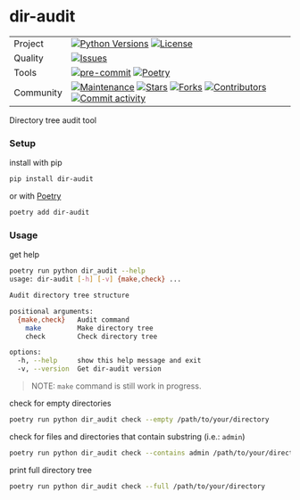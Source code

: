 # dir-audit

|   |   |
|---|---|
|Project|[![Python Versions](https://img.shields.io/badge/Python-3.8%20%7C%203.9%20%7C%203.10%20%7C%203.11%20%7C%203.12-blue?logo=python&logoColor=white)](https://www.python.org/) [![License](https://img.shields.io/github/license/deltodon/dir-audit)](LICENSE) |
|Quality| [![Issues](https://img.shields.io/github/issues/deltodon/dir-audit)](https://github.com/deltodon/dir-audit/issues) |
| Tools | [![pre-commit](https://img.shields.io/badge/pre--commit-enabled-brightgreen?logo=pre-commit)](https://pre-commit.com/) [![Poetry](https://img.shields.io/endpoint?url=https://python-poetry.org/badge/v0.json)](https://python-poetry.org/) |
|Community|[![Maintenance](https://img.shields.io/badge/Maintained-yes-green)](https://github.com/deltodon/dir-audit/graphs/commit-activity) [![Stars](https://img.shields.io/github/stars/deltodon/dir-audit)](https://github.com/deltodon/dir-audit)  [![Forks](https://img.shields.io/github/forks/deltodon/dir-audit)](https://github.com/deltodon/dir-audit/network/members)  [![Contributors](https://img.shields.io/github/contributors/deltodon/dir-audit)](https://github.com/deltodon/dir-audit/graphs/contributors)  [![Commit activity](https://img.shields.io/github/commit-activity/m/deltodon/dir-audit)](https://github.com/deltodon/dir-audit/commits/main)|

Directory tree audit tool

### Setup

install with pip

```bash
pip install dir-audit
```

or with [Poetry](https://python-poetry.org/)

```bash
poetry add dir-audit
```

### Usage

get help

```bash
poetry run python dir_audit --help
usage: dir-audit [-h] [-v] {make,check} ...

Audit directory tree structure

positional arguments:
  {make,check}   Audit command
    make         Make directory tree
    check        Check directory tree

options:
  -h, --help     show this help message and exit
  -v, --version  Get dir-audit version
```

> NOTE: `make` command is still work in progress.

check for empty directories

```bash
poetry run python dir_audit check --empty /path/to/your/directory
```

check for files and directories that contain substring (i.e.: `admin`)

```bash
poetry run python dir_audit check --contains admin /path/to/your/directory
```

print full directory tree

```bash
poetry run python dir_audit check --full /path/to/your/directory
```

